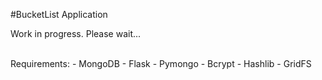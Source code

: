 #BucketList Application

Work in progress. Please wait...

<br>
Requirements:
- MongoDB
- Flask
- Pymongo
- Bcrypt
- Hashlib
- GridFS